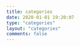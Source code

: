 ```yaml
---
title: categories
date: 2020-01-01 19:20:07
type: "categories"
layout: "categories"
comments: false
---
```

